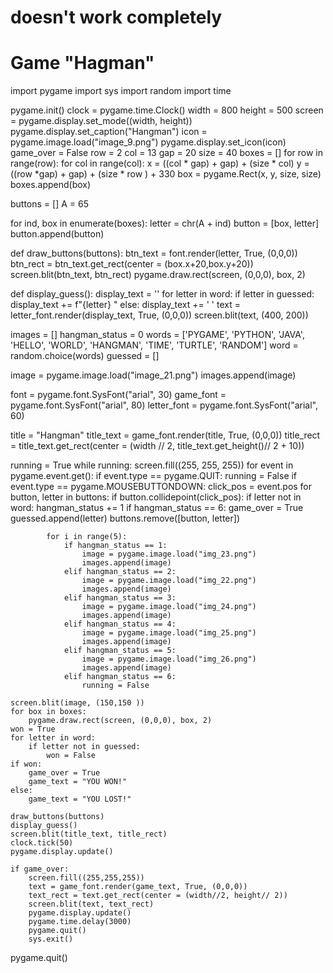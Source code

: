 # doesn't work completely
# Game "Hagman"

import pygame
import sys 
import random
import time

pygame.init()
clock = pygame.time.Clock()
width = 800
height = 500
screen = pygame.display.set_mode((width, height))
pygame.display.set_caption("Hangman")
icon = pygame.image.load("image_9.png")
pygame.display.set_icon(icon)
game_over = False 
row = 2
col = 13
gap = 20
size = 40
boxes = []
for row in range(row):
    for col in range(col):
        x = ((col * gap) + gap) + (size * col)
        y = ((row *gap) + gap) + (size * row ) + 330
        box = pygame.Rect(x, y, size, size)
        boxes.append(box)

buttons = []
A = 65

for ind, box in enumerate(boxes):
    letter = chr(A + ind)
    button = [box, letter]
    button.append(button)

def draw_buttons(buttons):
    btn_text = font.render(letter, True, (0,0,0))
    btn_rect = btn_text.get_rect(center = (box.x+20,box.y+20))
    screen.blit(btn_text, btn_rect)
    pygame.draw.rect(screen, (0,0,0), box, 2)

def display_guess():
    display_text = ''
    for letter in word:
        if letter in guessed:
            display_text += f"{letter} "
        else:
            display_text += '  '
    text = letter_font.render(display_text, True, (0,0,0))
    screen.blit(text, (400, 200))

images = []
hangman_status = 0
words = ['PYGAME', 'PYTHON', 'JAVA', 'HELLO', 'WORLD', 'HANGMAN', 'TIME', 'TURTLE', 'RANDOM']
word = random.choice(words)
guessed = []

image = pygame.image.load("image_21.png")
images.append(image)

font = pygame.font.SysFont("arial", 30)
game_font = pygame.font.SysFont("arial", 80)
letter_font = pygame.font.SysFont("arial", 60)

title = "Hangman"
title_text = game_font.render(title, True, (0,0,0))
title_rect = title_text.get_rect(center = (width // 2, title_text.get_height()// 2 + 10))

running = True
while running:
    screen.fill((255, 255, 255))
    for event in pygame.event.get():
        if event.type == pygame.QUIT:
            running = False
        if event.type == pygame.MOUSEBUTTONDOWN:
            click_pos = event.pos 
            for button, letter in buttons:
                if button.collidepoint(click_pos):
                    if letter not in word:
                        hangman_status += 1
                    if hangman_status == 6:
                        game_over = True
                    guessed.append(letter)
                    buttons.remove([button, letter])

            for i in range(5):
                if hangman_status == 1:
                    image = pygame.image.load("img_23.png")
                    images.append(image)
                elif hangman_status == 2:
                    image = pygame.image.load("img_22.png")
                    images.append(image)
                elif hangman_status == 3:
                    image = pygame.image.load("img_24.png")
                    images.append(image)
                elif hangman_status == 4:
                    image = pygame.image.load("img_25.png")
                    images.append(image)
                elif hangman_status == 5:
                    image = pygame.image.load("img_26.png")
                    images.append(image)
                elif hangman_status == 6:
                    running = False

    screen.blit(image, (150,150 ))
    for box in boxes:
        pygame.draw.rect(screen, (0,0,0), box, 2)
    won = True
    for letter in word:
        if letter not in guessed:
            won = False
    if won:
        game_over = True
        game_text = "YOU WON!"
    else:
        game_text = "YOU LOST!"

    draw_buttons(buttons)
    display_guess()
    screen.blit(title_text, title_rect)
    clock.tick(50)
    pygame.display.update()

    if game_over:
        screen.fill((255,255,255))
        text = game_font.render(game_text, True, (0,0,0))
        text_rect = text.get_rect(center = (width//2, height// 2))
        screen.blit(text, text_rect)
        pygame.display.update()
        pygame.time.delay(3000)
        pygame.quit()
        sys.exit()

pygame.quit()
